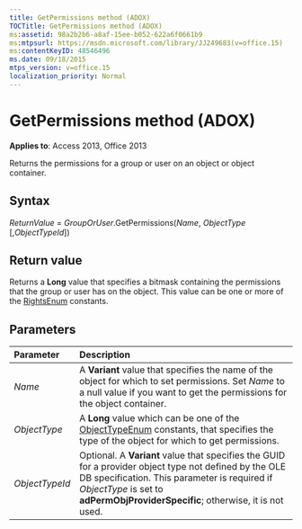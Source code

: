 ```yaml
---
title: GetPermissions method (ADOX)
TOCTitle: GetPermissions method (ADOX)
ms:assetid: 98a2b2b6-a8af-15ee-b052-622a6f0661b9
ms:mtpsurl: https://msdn.microsoft.com/library/JJ249683(v=office.15)
ms:contentKeyID: 48546496
ms.date: 09/18/2015
mtps_version: v=office.15
localization_priority: Normal
---
```


# GetPermissions method (ADOX)

**Applies to**: Access 2013, Office 2013

Returns the permissions for a group or user on an object or object container.

## Syntax

*ReturnValue* = *GroupOrUser*.GetPermissions(*Name*, *ObjectType* \[,*ObjectTypeId*\])

## Return value

Returns a **Long** value that specifies a bitmask containing the permissions that the group or user has on the object. This value can be one or more of the [RightsEnum](rightsenum.md) constants.

## Parameters

|Parameter|Description|
|:--------|:----------|
|*Name* |A **Variant** value that specifies the name of the object for which to set permissions. Set *Name* to a null value if you want to get the permissions for the object container.|
|*ObjectType* |A **Long** value which can be one of the [ObjectTypeEnum](objecttypeenum.md) constants, that specifies the type of the object for which to get permissions.|
|*ObjectTypeId* |Optional. A **Variant** value that specifies the GUID for a provider object type not defined by the OLE DB specification. This parameter is required if *ObjectType* is set to **adPermObjProviderSpecific**; otherwise, it is not used.|

